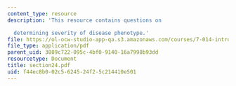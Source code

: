 ```yaml
---
content_type: resource
description: 'This resource contains questions on

  determining severity of disease phenotype.'
file: https://ol-ocw-studio-app-qa.s3.amazonaws.com/courses/7-014-introductory-biology-spring-2005/f44ec8b002c5624524f25c214410e501_section24.pdf
file_type: application/pdf
parent_uid: 3889c722-095c-4bf0-9140-16a7998b93dd
resourcetype: Document
title: section24.pdf
uid: f44ec8b0-02c5-6245-24f2-5c214410e501
---
```

